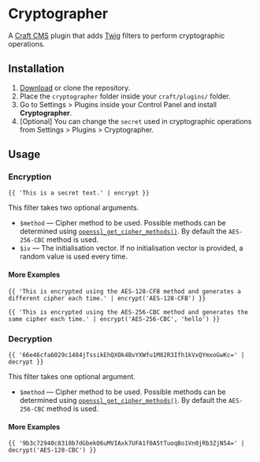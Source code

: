 Cryptographer
=============

A [Craft CMS][craft] plugin that adds [Twig][twig] filters to perform cryptographic operations.

[craft]:http://buildwithcraft.com/
[twig]:http://twig.sensiolabs.org/


Installation
------------

1. [Download][] or clone the repository.
2. Place the `cryptographer` folder inside your `craft/plugins/` folder.
3. Go to Settings > Plugins inside your Control Panel and install **Cryptographer**.
4. [Optional] You can change the `secret` used in cryptographic operations from Settings > Plugins > Cryptographer.

[download]: https://github.com/miranj/craft-cryptographer/archive/master.zip


Usage
-----

### Encryption

```
{{ 'This is a secret text.' | encrypt }}
```

This filter takes two optional arguments.

- `$method` — Cipher method to be used. Possible methods can be determined using [`openssl_get_cipher_methods()`][methods]. By default the `AES-256-CBC` method is used.
- `$iv` — The initialisation vector. If no initialisation vector is provided, a random value is used every time.

#### More Examples

```
{{ 'This is encrypted using the AES-128-CFB method and generates a different cipher each time.' | encrypt('AES-128-CFB') }}

{{ 'This is encrypted using the AES-256-CBC method and generates the same cipher each time.' | encrypt('AES-256-CBC', 'hello') }}
```

[methods]: http://php.net/manual/en/function.openssl-get-cipher-methods.php


### Decryption

```
{{ '66e46cfa6029c1484jTssikEhQXOk4BvYXWfu1M82R3Ifh1kVxQYmxoGwKc=' | decrypt }}
```

This filter takes one optional argument.

- `$method` — Cipher method to be used. Possible methods can be determined using [`openssl_get_cipher_methods()`][methods]. By default the `AES-256-CBC` method is used.

#### More Examples

```
{{ '9b3c72940c8318b7dGbekO6uMVIAxk7UFA1f0A5tTuoqBo1Vn0jRb3ZjN54=' | decrypt('AES-128-CBC') }}
```
